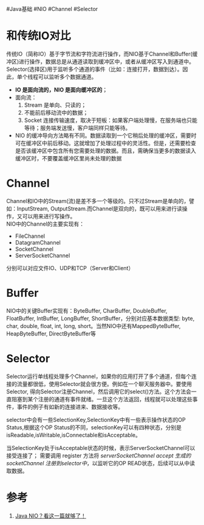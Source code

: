 #Java基础 #NIO #Channel #Selector


# 和传统IO对比
传统IO（简称IO）基于字节流和字符流进行操作，而NIO基于Channel和Buffer(缓冲区)进行操作，数据总是从通道读取到缓冲区中，或者从缓冲区写入到通道中。Selector(选择区)用于监听多个通道的事件（比如：连接打开，数据到达）。因此，单个线程可以监听多个数据通道。

- **IO 是面向流的，NIO 是面向缓冲区的**；
- 面向流：
	1. Stream 是单向、只读的；
	2. 不能前后移动流中的数据；
	3. Socket 连接传输速度，取决于短板：如果客户端处理慢，在服务端也只能等待；服务端发送慢，客户端同样只能等待。
- NIO 的缓冲导向方法略有不同。数据读取到一个它稍后处理的缓冲区，需要时可在缓冲区中前后移动。这就增加了处理过程中的灵活性。但是，还需要检查是否该缓冲区中包含所有您需要处理的数据。而且，需确保当更多的数据读入缓冲区时，不要覆盖缓冲区里尚未处理的数据


# Channel
Channel和IO中的Stream(流)是差不多一个等级的。只不过Stream是单向的，譬如：InputStream, OutputStream.而Channel是双向的，既可以用来进行读操作，又可以用来进行写操作。  
NIO中的Channel的主要实现有：

-   FileChannel
-   DatagramChannel
-   SocketChannel
-   ServerSocketChannel

分别可以对应文件IO、UDP和TCP（Server和Client）


# Buffer

NIO中的关键Buffer实现有：ByteBuffer, CharBuffer, DoubleBuffer, FloatBuffer, IntBuffer, LongBuffer, ShortBuffer，分别对应基本数据类型: byte, char, double, float, int, long, short。当然NIO中还有MappedByteBuffer, HeapByteBuffer, DirectByteBuffer等


# Selector

Selector运行单线程处理多个Channel，如果你的应用打开了多个通道，但每个连接的流量都很低，使用Selector就会很方便。例如在一个聊天服务器中。要使用Selector, 得向Selector注册Channel，然后调用它的select()方法。这个方法会一直阻塞到某个注册的通道有事件就绪。一旦这个方法返回，线程就可以处理这些事件，事件的例子有如新的连接进来、数据接收等。

selector中会有一些SelectionKey,SelectionKey中有一些表示操作状态的OP Status,根据这个OP Status的不同，selectionKey可以有四种状态，分别是isReadable,isWritable,isConnectable和isAcceptable。

当SelectionKey处于isAcceptable状态的时候，表示ServerSocketChannel可以接受连接了；
需要调用 register 方法将 *serverSocketChannel accept 生成的 socketChannel 注册到selector中*，以监听它的OP READ状态，后续可以从中读取数据。




# 参考
1. [Java NIO？看这一篇就够了！](https://blog.csdn.net/u011381576/article/details/79876754)